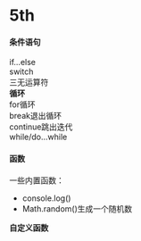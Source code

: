 # 5th
#### 条件语句  
if…else  
switch  
三无运算符  
**循环**  
for循环  
break退出循环  
continue跳出迭代  
while/do…while  
#### 函数  
一些内置函数：  
* console.log()  
* Math.random()生成一个随机数   

**自定义函数**  

